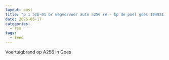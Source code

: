 ```yaml
---
layout: post
title: "p 1 bzb-01 br wegvervoer auto a256 re - kp de poel goes 194931 194930"
date: 2025-06-17
categories: 
  - rss
tags: 
  - feed
---
```


Voertuigbrand op A256 in Goes
